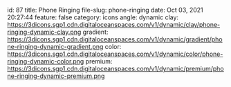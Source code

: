 id: 87
title: Phone Ringing 
file-slug: phone-ringing
date: Oct 03, 2021 20:27:44
feature: false
category: icons
angle: dynamic
clay: https://3dicons.sgp1.cdn.digitaloceanspaces.com/v1/dynamic/clay/phone-ringing-dynamic-clay.png
gradient: https://3dicons.sgp1.cdn.digitaloceanspaces.com/v1/dynamic/gradient/phone-ringing-dynamic-gradient.png
color: https://3dicons.sgp1.cdn.digitaloceanspaces.com/v1/dynamic/color/phone-ringing-dynamic-color.png
premium: https://3dicons.sgp1.cdn.digitaloceanspaces.com/v1/dynamic/premium/phone-ringing-dynamic-premium.png

